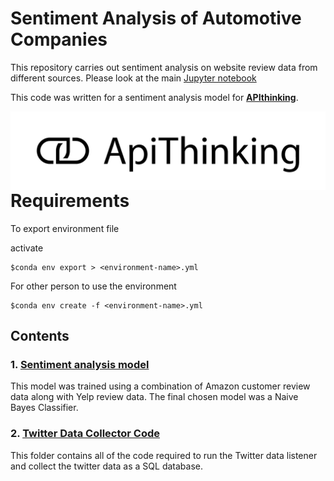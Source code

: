 # Sentiment Analysis of Automotive Companies
 
This repository carries out sentiment analysis on website review data from different sources. Please look at the main [Jupyter notebook](Review_Analysis.ipynb) 


This code was written for a sentiment analysis model for [__APIthinking__](https://www.apithinking.de/en/).

<img src="ApiThinking_RGB_black.png"
     alt="ApiThinking icon"
     style="float: left; margin-right: 10px;" />


# Requirements

To export environment file

activate <environment-name>
```
$conda env export > <environment-name>.yml
```

For other person to use the environment
```
$conda env create -f <environment-name>.yml
```

## Contents

### 1. [Sentiment analysis model](sentiment_model/)  
This model was trained using a combination of Amazon customer review data along with Yelp review data.
The final chosen model was a Naive Bayes Classifier.


### 2. [Twitter Data Collector Code](server_code/)
This folder contains all of the code required to run the Twitter data listener and collect 
the twitter data as a SQL database.
